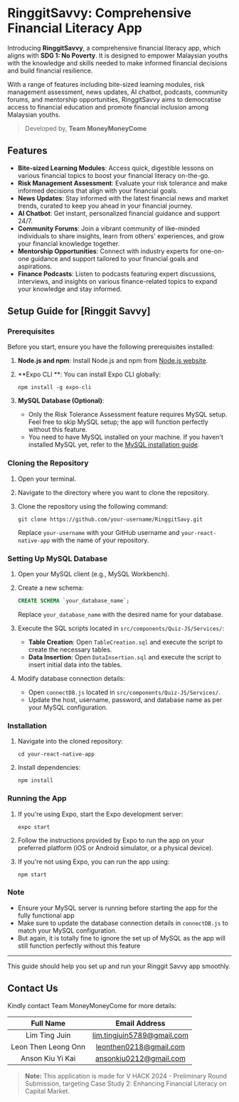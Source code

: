 # **RinggitSavvy:  Comprehensive Financial Literacy App**

Introducing **RinggitSavvy**, a comprehensive financial literacy app, which aligns with **SDG 1: No Poverty**. It is designed to empower Malaysian youths with the knowledge and skills needed to make informed financial decisions and build financial resilience. 

With a range of features including bite-sized learning modules, risk management assessment, news updates, AI chatbot, podcasts, community forums, and mentorship opportunities, RinggitSavvy aims to democratise access to financial education and promote financial inclusion among Malaysian youths.

>Developed by, **Team MoneyMoneyCome**



## Features
- **Bite-sized Learning Modules**: Access quick, digestible lessons on various financial topics to boost your financial literacy on-the-go.
- **Risk Management Assessment**: Evaluate your risk tolerance and make informed decisions that align with your financial goals.
- **News Updates**: Stay informed with the latest financial news and market trends, curated to keep you ahead in your financial journey.
- **AI Chatbot**: Get instant, personalized financial guidance and support 24/7.
- **Community Forums**: Join a vibrant community of like-minded individuals to share insights, learn from others' experiences, and grow your financial knowledge together.
- **Mentorship Opportunities**: Connect with industry experts for one-on-one guidance and support tailored to your financial goals and aspirations.
-  **Finance Podcasts**: Listen to podcasts featuring expert discussions, interviews, and insights on various finance-related topics to expand your knowledge and stay informed.


## Setup Guide for [Ringgit Savvy]

### Prerequisites
Before you start, ensure you have the following prerequisites installed:

1. **Node.js and npm**: Install Node.js and npm from [Node.js website](https://nodejs.org/).

2. **Expo CLI **: You can install Expo CLI globally:
   ```
   npm install -g expo-cli
   ```
3. **MySQL Database (Optional)**: 
   - Only the Risk Tolerance Assessment feature requires MySQL setup. Feel free to skip MySQL setup; the app will function perfectly without this feature.
   - You need to have MySQL installed on your machine. If you haven't installed MySQL yet, refer to the [MySQL installation guide](https://dev.mysql.com/doc/mysql-installation-excerpt/8.0/en/).


### Cloning the Repository
1. Open your terminal.

2. Navigate to the directory where you want to clone the repository.

3. Clone the repository using the following command:
   ```
   git clone https://github.com/your-username/RinggitSavy.git
   ```
   Replace `your-username` with your GitHub username and `your-react-native-app` with the name of your repository.

### Setting Up MySQL Database
1. Open your MySQL client (e.g., MySQL Workbench).

2. Create a new schema:
   ```sql
   CREATE SCHEMA `your_database_name`;
   ```
   Replace `your_database_name` with the desired name for your database.

3. Execute the SQL scripts located in `src/components/Quiz-JS/Services/`:
   - **Table Creation**: Open `TableCreation.sql` and execute the script to create the necessary tables.
   - **Data Insertion**: Open `DataInsertion.sql` and execute the script to insert initial data into the tables.

4. Modify database connection details:
   - Open `connectDB.js` located in `src/components/Quiz-JS/Services/`.
   - Update the host, username, password, and database name as per your MySQL configuration.

### Installation
1. Navigate into the cloned repository:
   ```
   cd your-react-native-app
   ```

2. Install dependencies:
   ```
   npm install
   ```

### Running the App
1. If you're using Expo, start the Expo development server:
   ```
   expo start
   ```

2. Follow the instructions provided by Expo to run the app on your preferred platform (iOS or Android simulator, or a physical device).

3. If you're not using Expo, you can run the app using:
   ```
   npm start
   ```

### Note
- Ensure your MySQL server is running before starting the app for the fully functional app
- Make sure to update the database connection details in `connectDB.js` to match your MySQL configuration.
- But again, it is totally fine to ignore the set up of MySQL as the app will still function perfectly without this feature

---

This guide should help you set up and run your Ringgit Savvy app smoothly.

## Contact Us
Kindly contact Team MoneyMoneyCome for more details:

| Full Name | Email Address  |
|:-:|:-:|
| Lim Ting Juin | lim.tingjuin5789@gmail.com|
| Leon Then Leong Onn | leonthen0218@gmail.com |
| Anson Kiu Yi Kai | ansonkiu0212@gmail.com|


> **Note:** This application is made for V HACK 2024 - Preliminary Round Submission, targeting Case Study 2: Enhancing Financial Literacy on Capital Market.
